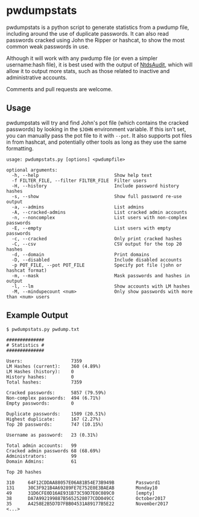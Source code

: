 # pwdumpstats
pwdumpstats is a python script to generate statistics from a pwdump file, including around the use of duplicate passwords. It can also read passwords cracked using John the Ripper or hashcat, to show the most common weak passwords in use.

Although it will work with any pwdump file (or even a simpler username:hash file), it is best used with the output of [NtdsAudit](https://github.com/Dionach/ntdsaudit), which will allow it to output more stats, such as those related to inactive and administrative accounts.

Comments and pull requests are welcome.

## Usage

pwdumpstats will try and find John's pot file (which contains the cracked passwords) by looking in the `$JOHN` environment variable. If this isn't set, you can manually pass the pot file to it with `--pot`. It also supports pot files in from hashcat, and potentially other tools as long as they use the same formatting.

```
usage: pwdumpstats.py [options] <pwdumpfile>

optional arguments:
  -h, --help                            Show help text
  -f FILTER_FILE, --filter FILTER_FILE  Filter users
  -H, --history                         Include password history hashes
  -s, --show                            Show full password re-use output
  -a, --admins                          List admins
  -A, --cracked-admins                  List cracked admin accounts
  -n, --noncomplex                      List users with non-complex passwords
  -E, --empty                           List users with empty passwords
  -c, --cracked                         Only print cracked hashes
  -C, --csv                             CSV output for the top 20 hashes
  -d, --domain                          Print domains
  -D, --disabled                        Include disabled accounts
  -p POT_FILE, --pot POT_FILE           Specify pot file (john or hashcat format)
  -m, --mask                            Mask passwords and hashes in output
  -l, --lm                              Show accounts with LM hashes
  -M, --mindupecount <num>              Only show passwords with more than <num> users
```


## Example Output
```
$ pwdumpstats.py pwdump.txt

##############
# Statistics #
##############

Users:                  7359
LM Hashes (current):    360 (4.89%)
LM Hashes (history):    0
History hashes:         0
Total hashes:           7359

Cracked passwords:      5857 (79.59%)
Non-complex passwords:  494 (6.71%)
Empty passwords:        0

Duplicate passwords:    1509 (20.51%)
Highest duplicate:      167 (2.27%)
Top 20 passwords:       747 (10.15%)

Username as password:   23 (0.31%)

Total admin accounts:   99
Cracked admin passwords 68 (68.69%)
Administrators:         99
Domain Admins:          61

Top 20 hashes

310     64F12CDDAA88057E06A81B54E73B949B        Password1
131     30C3F921B4A69289FE7E752E0E3BAEAB        Monday10
49      31D6CFE0D16AE931B73C59D7E0C089C0        [empty]
38      DA7A992199887B5652528077CDD049CC        October2017
35      A4258E2B5D7D7FBB04531A89177B5E22        November2017
<...>
```
